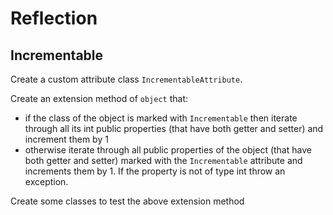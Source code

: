 # Reflection

## Incrementable
Create a custom attribute class `IncrementableAttribute`.

Create an extension method of `object` that:
* if the class of the object is marked with `Incrementable` then iterate through all its int public properties (that have both getter and setter) and increment them by 1
* otherwise iterate through all public properties of the object (that have both getter and setter) marked with the `Incrementable` attribute and increments them by 1. If the property is not of type int throw an exception.

Create some classes to test the above extension method
